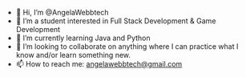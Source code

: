 - 👋 Hi, I’m @AngelaWebbtech
- 👀 I’m a student interested in Full Stack Development & Game Development
- 🌱 I’m currently learning Java and Python
- 💞️ I’m looking to collaborate on anything where I can practice what I know and/or learn something new.
- 📫 How to reach me: angelawebbtech@gmail.com

<!---
AngelaWebbtech/AngelaWebbtech is a ✨ special ✨ repository because its `README.md` (this file) appears on your GitHub profile.
You can click the Preview link to take a look at your changes.
--->
